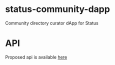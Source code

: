 # status-community-dapp
Community directory curator dApp for Status

# API

Proposed api is available [here](API.md)